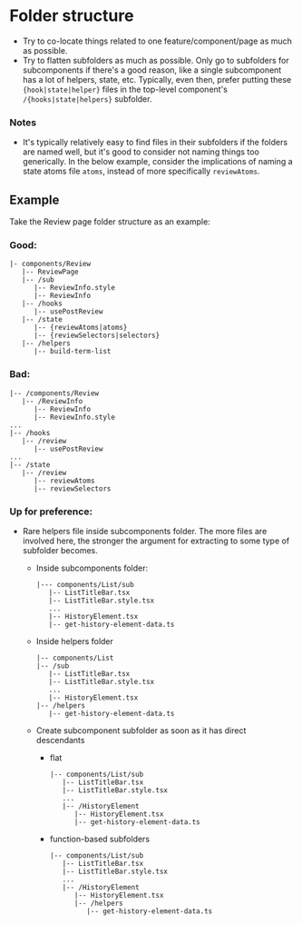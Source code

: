 # Folder structure

-  Try to co-locate things related to one feature/component/page as much as
   possible.
-  Try to flatten subfolders as much as possible. Only go to subfolders for
   subcomponents if there's a good reason, like a single subcomponent has
   a lot of helpers, state, etc. Typically, even then, prefer putting these
   `{hook|state|helper}` files in the top-level component's
   `/{hooks|state|helpers}` subfolder.

### Notes

-  It's typically relatively easy to find files in their subfolders if the
   folders are named well, but it's good
   to consider not naming things too generically. In the below example, consider
   the implications of naming a state atoms file `atoms`, instead of more
   specifically `reviewAtoms`.

## Example

Take the Review page folder structure as an example:

### Good:

```
|- components/Review
   |-- ReviewPage
   |-- /sub
      |-- ReviewInfo.style
      |-- ReviewInfo
   |-- /hooks
      |-- usePostReview
   |-- /state
      |-- {reviewAtoms|atoms}
      |-- {reviewSelectors|selectors}
   |-- /helpers
      |-- build-term-list
```

### Bad:

```
|-- /components/Review
   |-- /ReviewInfo
      |-- ReviewInfo
      |-- ReviewInfo.style
...
|-- /hooks
   |-- /review
      |-- usePostReview
...
|-- /state
   |-- /review
      |-- reviewAtoms
      |-- reviewSelectors
```

### Up for preference:

-  Rare helpers file inside subcomponents folder. The more files are involved
   here, the stronger the argument for extracting to some type of subfolder becomes.

   -  Inside subcomponents folder:

      ```
      |--- components/List/sub
         |-- ListTitleBar.tsx
         |-- ListTitleBar.style.tsx
         ...
         |-- HistoryElement.tsx
         |-- get-history-element-data.ts
      ```

   -  Inside helpers folder

      ```
      |-- components/List
      |-- /sub
         |-- ListTitleBar.tsx
         |-- ListTitleBar.style.tsx
         ...
         |-- HistoryElement.tsx
      |-- /helpers
         |-- get-history-element-data.ts
      ```

   -  Create subcomponent subfolder as soon as it has direct descendants
      -  flat
         ```
         |-- components/List/sub
            |-- ListTitleBar.tsx
            |-- ListTitleBar.style.tsx
            ...
            |-- /HistoryElement
               |-- HistoryElement.tsx
               |-- get-history-element-data.ts
         ```
      -  function-based subfolders
         ```
         |-- components/List/sub
            |-- ListTitleBar.tsx
            |-- ListTitleBar.style.tsx
            ...
            |-- /HistoryElement
               |-- HistoryElement.tsx
               |-- /helpers
                  |-- get-history-element-data.ts
         ```
